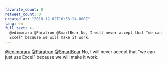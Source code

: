 ```yaml
---
favorite_count: 0
retweet_count: 0
created_at: "2018-12-02T16:33:24.000Z"
lang: en
full_text: >-
  @edimoraru @Paratron @SmartBear No, I will never accept that "we can just use
  Excel" because we will make it work.
---
```


[@edimoraru](https://twitter.com/edimoraru)
[@Paratron](https://twitter.com/Paratron)
[@SmartBear](https://twitter.com/SmartBear) No, I will never accept that "we can
just use Excel" because we will make it work.
